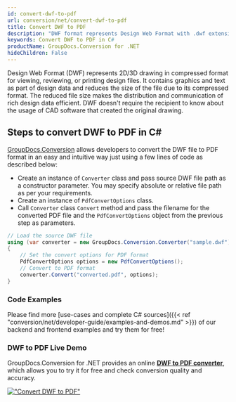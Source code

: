 ```yaml
---
id: convert-dwf-to-pdf
url: conversion/net/convert-dwf-to-pdf
title: Convert DWF to PDF
description: "DWF format represents Design Web Format with .dwf extension. Learn how to convert DWF to PDF file programmatically in C# language using GroupDocs.Conversion for .NET library."
keywords: Convert DWF to PDF in C#
productName: GroupDocs.Conversion for .NET
hideChildren: False
---
```


Design Web Format (DWF) represents 2D/3D drawing in compressed format for viewing, reviewing, or printing design files. It contains graphics and text as part of design data and reduces the size of the file due to its compressed format. The reduced file size makes the distribution and communication of rich design data efficient. DWF doesn't require the recipient to know about the usage of CAD software that created the original drawing.

## Steps to convert DWF to PDF in C#

[GroupDocs.Conversion](https://products.groupdocs.com/conversion/net) allows developers to convert the DWF file to PDF format in an easy and intuitive way just using a few lines of code as described below:

* Create an instance of `Converter` class and pass source DWF file path as a constructor parameter. You may specify absolute or relative file path as per your requirements. 
* Create an instance of `PdfConvertOptions` class.
* Call `Converter` class `Convert` method and pass the filename for the converted PDF file and the `PdfConvertOptions` object from the previous step as parameters.

```csharp
// Load the source DWF file
using (var converter = new GroupDocs.Conversion.Converter("sample.dwf"))
{
    // Set the convert options for PDF format
    PdfConvertOptions options = new PdfConvertOptions();
    // Convert to PDF format
    converter.Convert("converted.pdf", options);
}
```

### Code Examples

Please find more [use-cases and complete C# sources]({{< ref "conversion/net/developer-guide/examples-and-demos.md" >}}) of our backend and frontend examples and try them for free!

### DWF to PDF Live Demo

GroupDocs.Conversion for .NET provides an online [**DWF to PDF converter**](https://products.groupdocs.app/conversion/dwf-to-pdf), which allows you to try it for free and check conversion quality and accuracy.

[!["Convert DWF to PDF"](conversion/net/images/convert-dwf-to-pdf.png)](https://products.groupdocs.app/conversion/dwf-to-pdf)